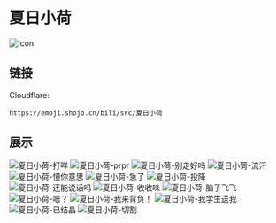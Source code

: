 # 夏日小荷
![icon](https://emoji.shojo.cn/bili/src/夏日小荷/icon.png)
## 链接
Cloudflare:
```
https://emoji.shojo.cn/bili/src/夏日小荷
```
## 展示
![夏日小荷-打咩](https://emoji.shojo.cn/bili/src/夏日小荷/夏日小荷-打咩.png)
![夏日小荷-prpr](https://emoji.shojo.cn/bili/src/夏日小荷/夏日小荷-prpr.png)
![夏日小荷-别走好吗](https://emoji.shojo.cn/bili/src/夏日小荷/夏日小荷-别走好吗.png)
![夏日小荷-流汗](https://emoji.shojo.cn/bili/src/夏日小荷/夏日小荷-流汗.png)
![夏日小荷-懂你意思](https://emoji.shojo.cn/bili/src/夏日小荷/夏日小荷-懂你意思.png)
![夏日小荷-急了](https://emoji.shojo.cn/bili/src/夏日小荷/夏日小荷-急了.png)
![夏日小荷-投降](https://emoji.shojo.cn/bili/src/夏日小荷/夏日小荷-投降.png)
![夏日小荷-还能说话吗](https://emoji.shojo.cn/bili/src/夏日小荷/夏日小荷-还能说话吗.png)
![夏日小荷-收收味](https://emoji.shojo.cn/bili/src/夏日小荷/夏日小荷-收收味.png)
![夏日小荷-脑子飞飞](https://emoji.shojo.cn/bili/src/夏日小荷/夏日小荷-脑子飞飞.png)
![夏日小荷-嗯？](https://emoji.shojo.cn/bili/src/夏日小荷/夏日小荷-嗯？.png)
![夏日小荷-我来背负！](https://emoji.shojo.cn/bili/src/夏日小荷/夏日小荷-我来背负！.png)
![夏日小荷-我学生送我](https://emoji.shojo.cn/bili/src/夏日小荷/夏日小荷-我学生送我.png)
![夏日小荷-已结晶](https://emoji.shojo.cn/bili/src/夏日小荷/夏日小荷-已结晶.png)
![夏日小荷-切割](https://emoji.shojo.cn/bili/src/夏日小荷/夏日小荷-切割.png)
